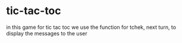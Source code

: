 # tic-tac-toc

in this game for tic tac toc we use the function for tchek, next turn, to display the messages to the user
